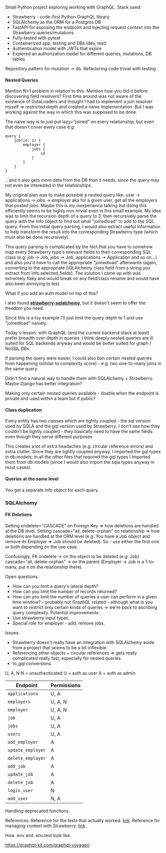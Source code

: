 Small Python project exploring working with GraphQL. Stack used:
- Strawberry - code-first Python GraphQL library.
- SQLAlchemy as the ORM for a Postgres DB
- FastAPI for exposing the endpoint and injecting request context into the Strawberry queries/mutations
- Fully-tested with pytest
- Containerized app, testing and DBs (dev, test)
- Authentication model with JWTs that expire
- Explored an authorization model for different queries, mutations, DB tables

Repository pattern for mutation -> db.
Refactoring code trivial with testing

#### Nested Queries

Mention N+1 problem in relation to this.
Mention how you did it before discovering field resolvers?
First time around was not aware of the existence of DataLoaders and thought I had to implement a join resolver myself => restricted depth and created a naive implementation. But I was working against the way in which this was supposed to be done.

The naive way is to just put lazy="joined" on every relationship, but even that doesn't cover every case e.g: 
```
query {
	job(id: 1) {
		employer {
			jobs {
				id
			}
		}
	}
}
```
.. and it also gets more data from the DB than it needs, since the query may not even be interested in the relationships.

My original plan was to make possible a nested query like:
user -> applications -> jobs -> employer aka for a given user, get all the employers that posted jobs. Maybe this is my inexperience talking but doing this efficiently seems to be highly non-trivial even in this small example. My idea was to limit the recursion depth of a query to 3, then recursively parse the query with the Info object to find out what "joinedload" to add to the SQL query.  From this initial query parsing, I would also extract useful information to help transform the result into the corresponding Strawberry type (which must also be done recursively). 

This query parsing is complicated by the fact that you have to somehow map every Strawberry type's relevant fields to their corresponding SQL class (e.g: job -> Job, jobs -> Job, applications -> Application and so on...) and also you'd have to call the appropriate "joinedload" afterwards (again, converting to the appropriate SQLAlchemy class field from a string you extract from info.selected_fields). The solution I came up with was extremely flaky and would break on any field/class rename and would have also been annoying to test.

What if you add an auth model on top of this?

I also found **[strawberry-sqlalchemy](https://github.com/strawberry-graphql/strawberry-sqlalchemy)**, but it doesn't seem to offer the freedom you need.

Since this is a toy example I'll just limit the query depth to 1 and use "joinedload" naively.

Today's lesson: with GraphQL (and the current backend stack at least) prefer breadth over depth in queries. I think deeply nested queries are ill suited for SQL backends anyway and would be better suited for graph / NoSQL DBs.

If parsing the query were easier, I could also ban certain nested queries from happening (similar to complexity score) - e.g: two one-to-many joins in the same query.

Didn't find a natural way to handle them with SQLAlchemy + Strawberry. Maybe Django has better integration? 

Making only certain nested queries available - doable when the endpoint is private and used within a team but if public?

#### Class duplication
Every entity has two classes which are tightly coupled  - the sql version used by SQLA and the gql version used by Strawberry. I don't see how they couldn't be tightly coupled - they basically need to have the same fields even though they serve different purposes 

This creates a lot of extra headaches (e.g: circular reference errors) and extra clutter. Since they are tightly coupled anyway, I imported the gql types in db.models; in all the other files that required the gql types I imported them from db.models (since I would also import the sqla types anyway in most cases).

#### Queries at the same level
You get a separate info object for each query.

### SQLAlchemy

#### FK Deletions
Setting ondelete="CASCADE" on Foreign Key => how deletions are handled at the DB level.
Setting cascade="all, delete-orphan" on relationship => how deletions are handled at the ORM level (e.g: You have a Job object and remove its Employer => Job should be deleted).
So - use either the first one or both depending on the use case.

Confusingly, FK ondelete -> on the object to be deleted (e.g: Job).
cascade="all, delete-orphan" -> on the parent (Employer -> Job is a 1-to-many, put it on the relationship there).

Open questions:
- How can you limit a query's lateral depth?
- How can you limit the number of records returned?
- How can you limit the number of queries a user can perform in a given time window?  - probably not GraphQL related - although what is you want to restrict only certain kinds of queries -> we're back to ascribing query complexity.
Potential improvements: 
- Use strawberry input types.
- Special role for employer - add, remove jobs.





Issues:
- Strawberry doesn't really have an integration with SQLAlchemy aside from a project that seems to be a bit inflexible.
- Referencing other objects + circular references => gets really complicated really fast, especially for nested queries.
- to_gql conversions

U, A, N 
N = unauthenticated
U = auth as user
A = auth as admin

| **Endpoint**      | **Permissions** |
| ----------------- | --------------- |
| `applications`    | U, A            |
| `employers`       | U, A, N         |
| `employer`        | U, A, N         |
| `job`             | U, A            |
| `jobs`            | U, A            |
| `users`           | U, A            |
| `add_employer`    | A               |
| `update_employer` | A               |
| `delete_employer` | A               |
| `add_job`         | A               |
| `update_job`      | A               |
| `delete_job`      | A               |
| `login_user`      | N               |
| `add_user`        | N, A            |

Handling deprecated functions.

References:
Reference for the tests that actually worked: [link](https://pytest-with-eric.com/api-testing/pytest-api-testing-2/).
Reference for managing context with Strawberry: [link](https://www.ricdelgado.com/articles/17-building-fastapi-strawberry-nextjs-rsc-pt3/).

How .env and .env.test look like.

https://graphql-kit.com/graphql-voyager/

